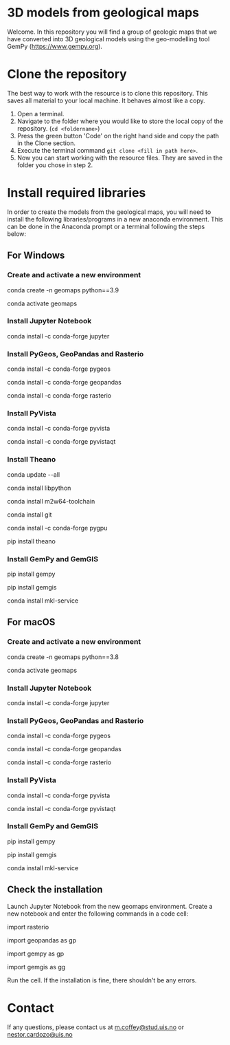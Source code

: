 # 3D models from geological maps

Welcome. In this repository you will find a group of geologic maps that we have converted into 3D geological models using the geo-modelling tool GemPy (https://www.gempy.org). 

# Clone the repository

The best way to work with the resource is to clone this repository. This saves all material to your local machine. It behaves almost like a copy.
1. Open a terminal.
2. Navigate to the folder where you would like to store the local copy of the repository. (`cd <foldername>`)
3. Press the green button 'Code' on the right hand side and copy the path in the Clone section.
4. Execute the terminal command `git clone <fill in path here>`.
5. Now you can start working with the resource files. They are saved in the folder you chose in step 2.

# Install required libraries

In order to create the models from the geological maps, you will need to install the following libraries/programs in a new anaconda environment. This can be done in the Anaconda prompt or a terminal following the steps below:

## For Windows

### Create and activate a new environment

conda create -n geomaps python==3.9

conda activate geomaps

### Install Jupyter Notebook

conda install -c conda-forge jupyter

### Install PyGeos, GeoPandas and Rasterio

conda install -c conda-forge pygeos 

conda install -c conda-forge geopandas 

conda install -c conda-forge rasterio

### Install PyVista 

conda install -c conda-forge pyvista

conda install -c conda-forge pyvistaqt

### Install Theano

conda update --all

conda install libpython

conda install m2w64-toolchain

conda install git

conda install -c conda-forge pygpu

pip install theano

### Install GemPy and GemGIS

pip install gempy

pip install gemgis

conda install mkl-service

## For macOS

### Create and activate a new environment

conda create -n geomaps python==3.8

conda activate geomaps

### Install Jupyter Notebook

conda install -c conda-forge jupyter

### Install PyGeos, GeoPandas and Rasterio

conda install -c conda-forge pygeos

conda install -c conda-forge geopandas

conda install -c conda-forge rasterio

### Install PyVista

conda install -c conda-forge pyvista

conda install -c conda-forge pyvistaqt

### Install GemPy and GemGIS

pip install gempy

pip install gemgis

conda install mkl-service

## Check the installation

Launch Jupyter Notebook from the new geomaps environment. Create a new notebook and enter the following commands in a code cell:

import rasterio

import geopandas as gp

import gempy as gp

import gemgis as gg

Run the cell. If the installation is fine, there shouldn't be any errors.

# Contact

If any questions, please contact us at m.coffey@stud.uis.no or nestor.cardozo@uis.no